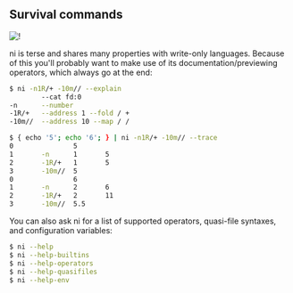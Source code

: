 ## Survival commands
![!](http://spencertipping.com/ni2.png)

ni is terse and shares many properties with write-only languages. Because of
this you'll probably want to make use of its documentation/previewing
operators, which always go at the end:

```sh
$ ni -n1R/+ -10m// --explain
        --cat fd:0
-n      --number
-1R/+   --address 1 --fold / +
-10m//  --address 10 --map / /

$ { echo '5'; echo '6'; } | ni -n1R/+ -10m// --trace
0               5
1       -n      1       5
2       -1R/+   1       5
3       -10m//  5
0               6
1       -n      2       6
2       -1R/+   2       11
3       -10m//  5.5
```

You can also ask ni for a list of supported operators, quasi-file syntaxes, and
configuration variables:

```sh
$ ni --help
$ ni --help-builtins
$ ni --help-operators
$ ni --help-quasifiles
$ ni --help-env
```

